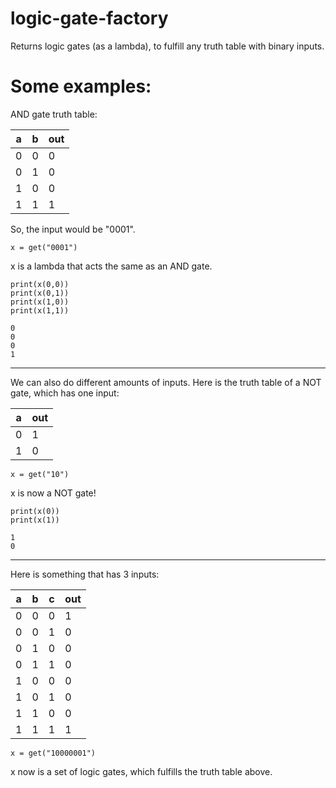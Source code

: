 # logic-gate-factory
Returns logic gates (as a lambda), to fulfill any truth table with binary inputs.

# Some examples:
AND gate truth table: 

|a|b|out|
|-|-|---|
|0|0|0|
|0|1|0|
|1|0|0|
|1|1|1|

So, the input would be "0001".
	
	x = get("0001")

x is a lambda that acts the same as an AND gate.

	print(x(0,0))
	print(x(0,1))
	print(x(1,0))
	print(x(1,1))

```
0
0
0
1
```

----

We can also do different amounts of inputs. Here is the truth table of a NOT gate, which has one input:

|a|out|
|-|---|
|0|1|
|1|0|

	x = get("10")

x is now a NOT gate!

	print(x(0))
	print(x(1))

```
1
0
```

----

Here is something that has 3 inputs:

|a|b|c|out|
|-|-|-|---|
|0|0|0|1|
|0|0|1|0|
|0|1|0|0|
|0|1|1|0|
|1|0|0|0|
|1|0|1|0|
|1|1|0|0|
|1|1|1|1|

	x = get("10000001")

x now is a set of logic gates, which fulfills the truth table above.

